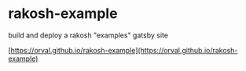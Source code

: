 # rakosh-example

build and deploy a rakosh "examples" gatsby site

[https://orval.github.io/rakosh-example](https://orval.github.io/rakosh-example)
